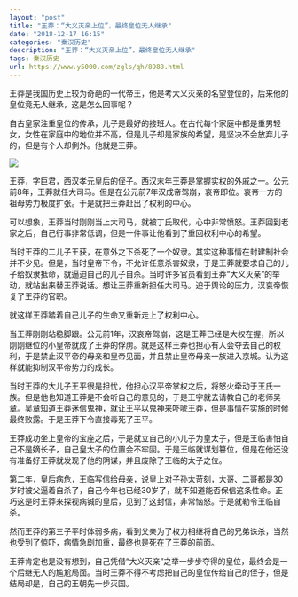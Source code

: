 ```yaml
---
layout: "post"
title: "王莽：“大义灭亲上位”，最终皇位无人继承"
date: "2018-12-17 16:15"
categories: "秦汉历史"
description: "王莽：“大义灭亲上位”，最终皇位无人继承"
tags: 秦汉历史
url: https://www.y5000.com/zgls/qh/8988.html
---
```






王莽是我国历史上较为奇葩的一代帝王，他是考大义灭亲的名望登位的，后来他的皇位竟无人继承，这是怎么回事呢？

自古皇家注重皇位的传承，儿子是最好的接班人。在古代每个家庭中都是重男轻女，女性在家庭中的地位并不高，但是儿子却是家族的希望，是坚决不会放弃儿子的，但是有个人却例外。他就是王莽。

![](https://img.y5000.com/uploads/allimg/170103/6-1F103135624391.jpg)

王莽，字巨君，西汉孝元皇后的侄子。西汉末年王莽是掌握实权的外戚之一。公元前8年，王莽就任大司马。但是在公元前7年汉成帝驾崩，哀帝即位。哀帝一方的祖母势力极度扩张。于是就把王莽赶出了权利的中心。

可以想象，王莽当时刚刚当上大司马，就被丁氏取代，心中非常愤怒。王莽回到老家之后，自己行事非常低调，但是一件事让他看到了重回权利中心的希望。

当时王莽的二儿子王获，在意外之下杀死了一个奴隶。其实这种事情在封建制社会并不少见。但是，当时皇帝下令，不允许任意杀害奴隶，于是王莽就要求自己的儿子给奴隶抵命，就逼迫自己的儿子自杀。当时许多官员看到王莽“大义灭亲”的举动，就站出来替王莽说话。想让王莽重新担任大司马。迫于舆论的压力，汉哀帝恢复了王莽的官职。

就这样王莽踏着自己儿子的生命又重新走上了权利中心。

当王莽刚刚站稳脚跟。公元前1年，汉哀帝驾崩，这是王莽已经是大权在握，所以刚刚继位的小皇帝就成了王莽的俘虏。就是这样王莽也担心有人会夺去自己的权利，于是禁止汉平帝的母亲和皇帝见面，并且禁止皇帝母亲一族进入京城。认为这样就能抑制汉平帝势力的成长。

当时王莽的大儿子王平很是担忧，他担心汉平帝掌权之后，将怒火牵动于王氏一族。但是他也知道王莽是不会听自己的意见的，于是王宇就去请教自己的老师吴章。吴章知道王莽迷信鬼神，就让王平以鬼神来吓唬王莽，但是事情在实施的时候最终败露。于是王莽下令直接毒死了王平。

王莽成功坐上皇帝的宝座之后，于是就立自己的小儿子为皇太子，但是王临害怕自己不是嫡长子，自己皇太子的位置会不牢固。于是王临就谋划篡位，但是在他还没有准备好王莽就发现了他的阴谋，并且废除了王临的太子之位。

第二年，皇后病危，王临写信给母亲，说皇上对子孙太苛刻，大哥、二哥都是30岁时被父逼着自杀了，自己今年也已经30岁了，就不知道能否保信这条性命。正巧这是时王莽来探视病铖的皇后，见到了这封信，非常恼怒。于是就勒令王临自杀。

然而王莽的第三子平时体弱多病，看到父亲为了权力相继将自己的兄弟诛杀，当然也受到了惊吓，病情急剧加重，最终也是死在了王莽的前面。

王莽肯定也是没有想到，自己凭借“大义灭亲”之举一步步夺得的皇位，最终会是一个后继无人的尴尬局面。当时王莽不得不考虑把自己的皇位传给自己的侄子，但是结局却是，自己的王朝先一步灭国。
